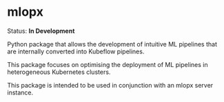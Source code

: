# mlopx

Status: **In Development**

Python package that allows the development of intuitive ML pipelines that are internally converted into Kubeflow pipelines.

This package focuses on optimising the deployment of ML pipelines in heterogeneous Kubernetes clusters.

This package is intended to be used in conjunction with an mlopx server instance.